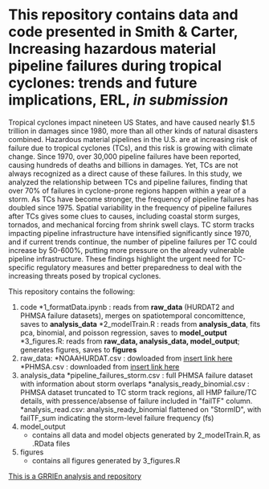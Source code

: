 # This repository contains data and code presented in Smith & Carter, **Increasing hazardous material pipeline failures during tropical cyclones: trends and future implications**, ERL, *in submission*
Tropical cyclones impact nineteen US States, and have caused nearly $1.5 trillion in damages since 1980, more than all other kinds of natural disasters combined. Hazardous material pipelines in the U.S. are at increasing risk of failure due to tropical cyclones (TCs), and this risk is growing with climate change. Since 1970, over 30,000 pipeline failures have been reported, causing hundreds of deaths and billions in damages. Yet, TCs are not always recognized as a direct cause of these failures. In this study, we analyzed the relationship between TCs and pipeline failures, finding that over 70% of failures in cyclone-prone regions happen within a year of a storm. As TCs have become stronger, the frequency of pipeline failures has doubled since 1975. Spatial variability in the frequency of pipeline failures after TCs gives some clues to causes, including coastal storm surges, tornados, and mechanical forcing from shrink swell clays. TC storm tracks impacting pipeline infrastructure have intensified significantly since 1970, and if current trends continue, the number of pipeline failures per TC could increase by 50-600%, putting more pressure on the already vulnerable pipeline infrastructure. These findings highlight the urgent need for TC-specific regulatory measures and better preparedness to deal with the increasing threats posed by tropical cyclones. 

This repository contains the following:

1. code
   *1_formatData.ipynb : reads from **raw_data** (HURDAT2 and PHMSA failure datasets), merges on spatiotemporal concomittence, saves to **analysis_data** 
   *2_modelTrain.R : reads from **analysis_data**, fits pca, binomial, and poisson regression, saves to **model_output**
   *3_figures.R: reads from  **raw_data, analysis_data, model_output**; generates figures, saves to **figures**  
3. raw_data:
   *NOAAHURDAT.csv : dowloaded from [insert link here]()
   *PHMSA.csv : downloaded from [insert link here]()
5. analysis_data
   *pipeline_failures_storm.csv : full PHMSA failure dataset with information about storm overlaps
   *analysis_ready_binomial.csv : PHMSA dataset truncated to TC storm track regions, all HMP failure/TC details, with pressence/absense of failure included in "failTF" column.
   *analysis_read.csv: analysis_ready_binomial flattened on "StormID", with failTF_sum indicating the storm-level failure frequency (fs) 
7. model_output
   * contains all data and model objects generated by 2_modelTrain.R, as .RData files
9. figures
   * contains all figures generated by 3_figures.R

[This is a GRRIEn analysis and repository](https://journals.ametsoc.org/view/journals/aies/2/2/AIES-D-22-0065.1.xml) 
